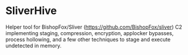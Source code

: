 # SliverHive
Helper tool for BishopFox/Sliver (https://github.com/BishopFox/sliver) C2 implementing staging, compression, encryption, applocker bypasses, process hollowing, and a few other techniques to stage and execute undetected in memory.
